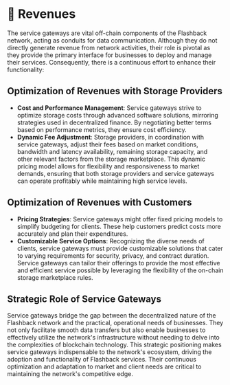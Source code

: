 # 👛 Revenues

The service gateways are vital off-chain components of the Flashback network, acting as conduits for data communication. Although they do not directly generate revenue from network activities, their role is pivotal as they provide the primary interface for businesses to deploy and manage their services. Consequently, there is a continuous effort to enhance their functionality:

## Optimization of Revenues with Storage Providers

* **Cost and Performance Management**: Service gateways strive to optimize storage costs through advanced software solutions, mirroring strategies used in decentralized finance. By negotiating better terms based on performance metrics, they ensure cost efficiency.
* **Dynamic Fee Adjustment**: Storage providers, in coordination with service gateways, adjust their fees based on market conditions, bandwidth and latency availability, remaining storage capacity, and other relevant factors from the storage marketplace. This dynamic pricing model allows for flexibility and responsiveness to market demands, ensuring that both storage providers and service gateways can operate profitably while maintaining high service levels.

## Optimization of Revenues with Customers

* **Pricing Strategies**: Service gateways might offer fixed pricing models to simplify budgeting for clients. These help customers predict costs more accurately and plan their expenditures.
* **Customizable Service Options**: Recognizing the diverse needs of clients, service gateways must provide customizable solutions that cater to varying requirements for security, privacy, and contract duration. Service gateways can tailor their offerings to provide the most effective and efficient service possible by leveraging the flexibility of the on-chain storage marketplace rules.

## Strategic Role of Service Gateways

Service gateways bridge the gap between the decentralized nature of the Flashback network and the practical, operational needs of businesses. They not only facilitate smooth data transfers but also enable businesses to effectively utilize the network's infrastructure without needing to delve into the complexities of blockchain technology. This strategic positioning makes service gateways indispensable to the network's ecosystem, driving the adoption and functionality of Flashback services. Their continuous optimization and adaptation to market and client needs are critical to maintaining the network's competitive edge.
